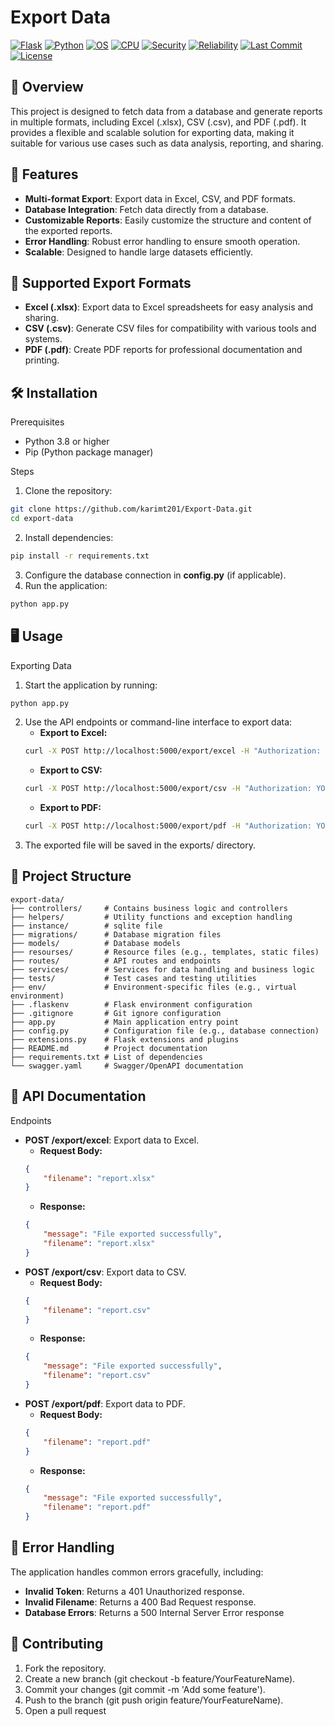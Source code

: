 # Export Data

[![Flask](https://img.shields.io/badge/Flask-2.0%2B-blue?logo=flask)](https://flask.palletsprojects.com/)
[![Python](https://img.shields.io/badge/Python-3.8%20%7C%203.9%20%7C%203.10%20%7C%203.11%20%7C%203.12-blue?logo=python)](https://www.python.org/downloads/release)
[![OS](https://img.shields.io/badge/OS-linux%20%7C%20windows%20%7C%20macOS-informational?logo=linux)](https://en.wikipedia.org/wiki/Operating_system)
[![CPU](https://img.shields.io/badge/CPU-x86%20%7C%20x64%20%7C%20ARM64-orange)](https://en.wikipedia.org/wiki/List_of_CPU_architectures)
[![Security](https://img.shields.io/badge/security-A-brightgreen)](https://owasp.org/)
[![Reliability](https://img.shields.io/badge/reliability-A-brightgreen)](https://en.wikipedia.org/wiki/Software_quality)
[![Last Commit](https://img.shields.io/badge/last%20commit-February%202025-yellow)](https://github.com/karimt201/Export-Data/tree/Generate-date-files)
[![License](https://img.shields.io/badge/license-MIT-blue)](https://opensource.org/licenses/MIT)


## 📌 Overview
This project is designed to fetch data from a database and generate reports in multiple formats, including Excel (.xlsx), CSV (.csv), and PDF (.pdf). It provides a flexible and scalable solution for exporting data, making it suitable for various use cases such as data analysis, reporting, and sharing.

## 🚀 Features

- **Multi-format Export**: Export data in Excel, CSV, and PDF formats.
- **Database Integration**: Fetch data directly from a database.
- **Customizable Reports**: Easily customize the structure and content of the exported reports.
- **Error Handling**: Robust error handling to ensure smooth operation.
- **Scalable**: Designed to handle large datasets efficiently.

## 📂 Supported Export Formats
- **Excel (.xlsx)**: Export data to Excel spreadsheets for easy analysis and sharing.
- **CSV (.csv)**: Generate CSV files for compatibility with various tools and systems.
- **PDF (.pdf)**: Create PDF reports for professional documentation and printing.

## 🛠️ Installation
Prerequisites
- Python 3.8 or higher
- Pip (Python package manager)

Steps
1. Clone the repository:
```bash 
git clone https://github.com/karimt201/Export-Data.git
cd export-data
```
2. Install dependencies:
```bash 
pip install -r requirements.txt
```
3. Configure the database connection in **config.py** (if applicable).
4. Run the application:
```bash 
python app.py
```

## 🖥️ Usage
Exporting Data
1. Start the application by running:
```bash
python app.py
```
2. Use the API endpoints or command-line interface to export data:
    - **Export to Excel:**
    ```bash
    curl -X POST http://localhost:5000/export/excel -H "Authorization: YOUR_TOKEN" -d '{"filename": "report.xlsx"}'
    ```
    - **Export to CSV:**
    ```bash 
    curl -X POST http://localhost:5000/export/csv -H "Authorization: YOUR_TOKEN" -d '{"filename": "report.csv"}'
    ```
    - **Export to PDF:**
    ```bash
    curl -X POST http://localhost:5000/export/pdf -H "Authorization: YOUR_TOKEN" -d '{"filename": "report.pdf"}'
    ```
3. The exported file will be saved in the exports/ directory.

## 📁 Project Structure
```plaintext
export-data/
├── controllers/     # Contains business logic and controllers
├── helpers/         # Utility functions and exception handling
├── instance/        # sqlite file
├── migrations/      # Database migration files
├── models/          # Database models
├── resourses/       # Resource files (e.g., templates, static files)
├── routes/          # API routes and endpoints
├── services/        # Services for data handling and business logic
├── tests/           # Test cases and testing utilities
├── env/             # Environment-specific files (e.g., virtual environment)
├── .flaskenv        # Flask environment configuration
├── .gitignore       # Git ignore configuration
├── app.py           # Main application entry point
├── config.py        # Configuration file (e.g., database connection)
├── extensions.py    # Flask extensions and plugins
├── README.md        # Project documentation
├── requirements.txt # List of dependencies
└── swagger.yaml     # Swagger/OpenAPI documentation
```

## 📝 API Documentation
Endpoints
- **POST /export/excel**: Export data to Excel.
    - **Request Body:**
    ```json
    {
        "filename": "report.xlsx"
    }
    ```
    - **Response:**
    ```json
    {
        "message": "File exported successfully",
        "filename": "report.xlsx"
    }
    ```
- **POST /export/csv**: Export data to CSV.
    - **Request Body:**
    ```json
    {
        "filename": "report.csv"
    }
    ```
    - **Response:**
    ```json
    {
        "message": "File exported successfully",
        "filename": "report.csv"
    }
    ```
- **POST /export/pdf**: Export data to PDF.
    - **Request Body:**
    ```json
    {
        "filename": "report.pdf"
    }
    ```
    - **Response:**
    ```json
    {
        "message": "File exported successfully",
        "filename": "report.pdf"
    }
    ```

## 🛑 Error Handling
The application handles common errors gracefully, including:
- **Invalid Token**: Returns a 401 Unauthorized response.
- **Invalid Filename**: Returns a 400 Bad Request response.
- **Database Errors**: Returns a 500 Internal Server Error response


## 🤝 Contributing
1. Fork the repository.
2. Create a new branch (git checkout -b feature/YourFeatureName).
3. Commit your changes (git commit -m 'Add some feature').
4. Push to the branch (git push origin feature/YourFeatureName).
5. Open a pull request


